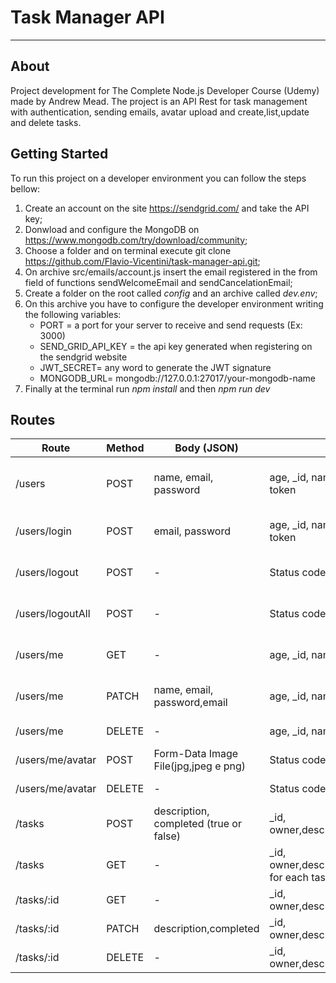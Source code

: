 <h1>Task Manager API</h1>

---

<h2>About</h2>
<p>Project development for The Complete Node.js Developer Course (Udemy) made by Andrew Mead. The project is an API Rest for task management with authentication, sending emails, avatar upload and create,list,update and delete tasks.</p>



<h2>Getting Started</h2>
<p>To run this project on a developer environment you can follow the steps bellow:</p>

1. Create an account on the site https://sendgrid.com/ and take the API key;
2. Donwload and configure the MongoDB on https://www.mongodb.com/try/download/community;
3. Choose a folder and on terminal execute git clone https://github.com/Flavio-Vicentini/task-manager-api.git;
4. On archive src/emails/account.js insert the email registered in the from field of functions sendWelcomeEmail and sendCancelationEmail;
5. Create a folder on the root called *config* and an archive called *dev.env*;
6. On this archive you have to configure the developer environment writing the following variables:
    * PORT = a port for your server to receive and send requests (Ex: 3000)  
    * SEND_GRID_API_KEY = the api key generated when registering on the sendgrid website
    * JWT_SECRET= any word to generate the JWT signature
    * MONGODB_URL= mongodb://127.0.0.1:27017/your-mongodb-name
7. Finally at the terminal run *npm install* and then *npm run dev*

<h2>Routes</h2>

Route         | Method   |  Body (JSON)              |     Response                                                |      Functionality
------        | -------  |  ----                     |     --------                                                |      --------
/users        |  POST    | name, email, password     |     age, _id, name, email, createdAt, updatedAt, token      |      Create the new user if doesn't exists.
/users/login  |  POST    | email, password           |     age, _id, name, email, createdAt, updatedAt, token      |      Logs the user on server.
/users/logout  |  POST    |              -           |                  Status code 200                            |      Logouts the user on server.
/users/logoutAll  |  POST    |              -        |                  Status code 200                            |      Logouts all user clients on server.
/users/me  |  GET    |              -                |                age, _id, name, email, createdAt, updatedAt  |      Return all user profile information.
/users/me  |  PATCH    |  name, email, password,email      |          age, _id, name, email, createdAt, updatedAt  |      Update all user profile information.
/users/me  |  DELETE    |  -                         |          age, _id, name, email, createdAt, updatedAt        |      Delete user profile.
/users/me/avatar  |  POST    |  Form-Data Image File(jpg,jpeg e png)      |          Status code 200               |      Upload user avatar.
/users/me/avatar  |  DELETE    |  -                          |          Status code 200                            |      Delete user avatar.
/tasks  |  POST    |  description, completed (true or false)   |  _id, owner,description,completed,createdAt,updateAt |   Create a new user task.
/tasks  |  GET    |  -                      |  _id, owner,description,completed,createdAt,updateAt for each task    |     List all user tasks.
/tasks/:id  |  GET    |  -                      |  _id, owner,description,completed,createdAt,updateAt              |     List task by id.
/tasks/:id  |  PATCH    |  description,completed   |  _id, owner,description,completed,createdAt,updateAt           |     Update task by id.
/tasks/:id  |  DELETE    |  -                    |  _id, owner,description,completed,createdAt,updateAt           |       Delete task by id.
